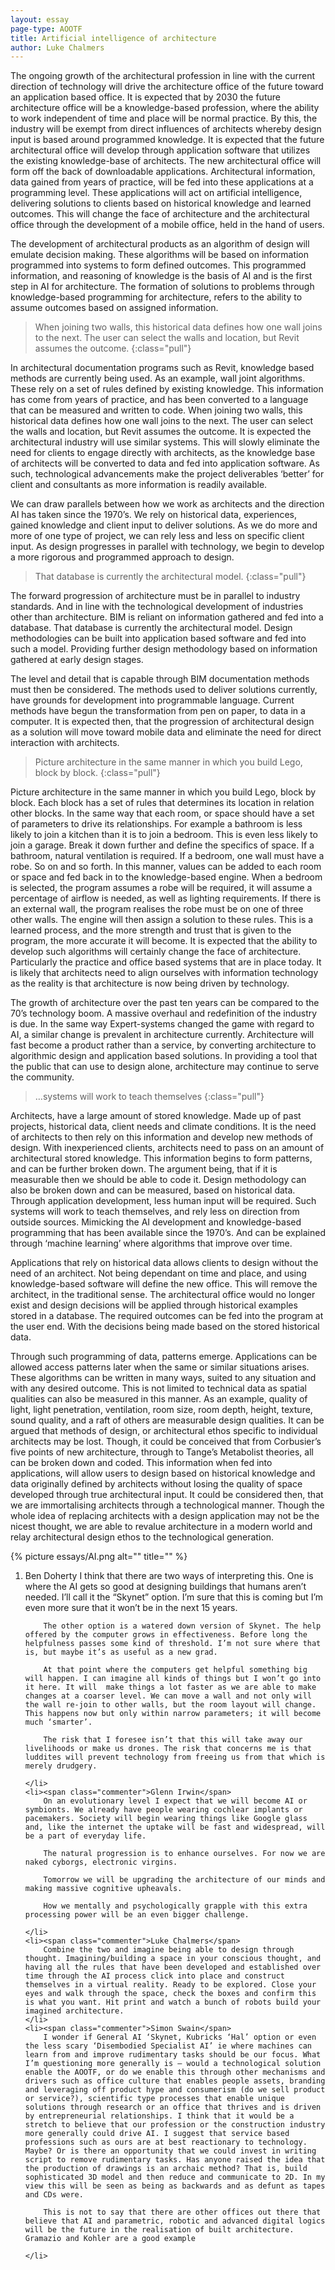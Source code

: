 ```yaml
---
layout: essay
page-type: AOOTF
title: Artificial intelligence of architecture
author: Luke Chalmers
---
```


The ongoing growth of the architectural profession in line with the current direction of technology will drive the architecture office of the future toward an application based office. It is expected that by 2030 the future architecture office will be a knowledge-based profession, where the ability to work independent of time and place will be normal practice. By this, the industry will be exempt from direct influences of architects whereby design input is based around programmed knowledge. It is expected that the future architectural office will develop through application software that utilizes the existing knowledge-base of architects. The new architectural office will form off the back of downloadable applications. Architectural information, data gained from years of practice, will be fed into these applications at a programming level. These applications will act on artificial intelligence, delivering solutions to clients based on historical knowledge and learned outcomes. This will change the face of architecture and the architectural office through the development of a mobile office, held in the hand of users.

The development of architectural products as an algorithm of design will emulate decision making. These algorithms will be based on information programmed into systems to form defined outcomes. This programmed information, and reasoning of knowledge is the basis of AI and is the first step in AI for architecture. The formation of solutions to problems through knowledge-based programming for architecture, refers to the ability to assume outcomes based on assigned information.

> When joining two walls, this historical data defines how one wall joins to the next. The user can select the walls and location, but Revit assumes the outcome.
{:class="pull"}

In architectural documentation programs such as Revit, knowledge based methods are currently being used. As an example, wall joint algorithms. These rely on a set of rules defined by existing knowledge. This information has come from years of practice, and has been converted to a language that can be measured and written to code. When joining two walls, this historical data defines how one wall joins to the next. The user can select the walls and location, but Revit assumes the outcome. It is expected the architectural industry will use similar systems. This will slowly eliminate the need for clients to engage directly with architects, as the knowledge base of architects will be converted to data and fed into application software. As such, technological advancements make the project deliverables ‘better’ for client and consultants as more information is readily available.

We can draw parallels between how we work as architects and the direction AI has taken since the 1970’s. We rely on historical data, experiences, gained knowledge and client input to deliver solutions. As we do more and more of one type of project, we can rely less and less on specific client input. As design progresses in parallel with technology, we begin to develop a more rigorous and programmed approach to design.

> That database is currently the architectural model.
{:class="pull"}

The forward progression of architecture must be in parallel to industry standards. And in line with the technological development of industries other than architecture. BIM is reliant on information gathered and fed into a database. That database is currently the architectural model. Design methodologies can be built into application based software and fed into such a model. Providing further design methodology based on information gathered at early design stages.

The level and detail that is capable through BIM documentation methods must then be considered. The methods used to deliver solutions currently, have grounds for development into programmable language. Current methods have begun the transformation from pen on paper, to data in a computer. It is expected then, that the progression of architectural design as a solution will move toward mobile data and eliminate the need for direct interaction with architects.

> Picture architecture in the same manner in which you build Lego, block by block.
{:class="pull"}

Picture architecture in the same manner in which you build Lego, block by block. Each block has a set of rules that determines its location in relation other blocks. In the same way that each room, or space should have a set of parameters to drive its relationships. For example a bathroom is less likely to join a kitchen than it is to join a bedroom. This is even less likely to join a garage. Break it down further and define the specifics of space. If a bathroom, natural ventilation is required. If a bedroom, one wall must have a robe. So on and so forth. In this manner, values can be added to each room or space and fed back in to the knowledge-based engine. When a bedroom is selected, the program assumes a robe will be required, it will assume a percentage of airflow is needed, as well as lighting requirements. If there is an external wall, the program realises the robe must be on one of three other walls. The engine will then assign a solution to these rules. This is a learned process, and the more strength and trust that is given to the program, the more accurate it will become. It is expected that the ability to develop such algorithms will certainly change the face of architecture. Particularly the practice and office based systems that are in place today. It is likely that architects need to align ourselves with information technology as the reality is that architecture is now being driven by technology.

The growth of architecture over the past ten years can be compared to the 70’s technology boom. A massive overhaul and redefinition of the industry is due. In the same way Expert-systems changed the game with regard to AI, a similar change is prevalent in architecture currently. Architecture will fast become a product rather than a service, by converting architecture to algorithmic design and application based solutions. In providing a tool that the public that can use to design alone, architecture may continue to serve the community.

> …systems will work to teach themselves
{:class="pull"}

Architects, have a large amount of stored knowledge. Made up of past projects, historical data, client needs and climate conditions. It is the need of architects to then rely on this information and develop new methods of design. With inexperienced clients, architects need to pass on an amount of architectural stored knowledge. This information begins to form patterns, and can be further broken down. The argument being, that if it is measurable then we should be able to code it. Design methodology can also be broken down and can be measured, based on historical data. Through application development, less human input will be required. Such systems will work to teach themselves, and rely less on direction from outside sources. Mimicking the AI development and knowledge-based programming that has been available since the 1970’s. And can be explained through ‘machine learning’ where algorithms that improve over time.

Applications that rely on historical data allows clients to design without the need of an architect. Not being dependant on time and place, and using knowledge-based software will define the new office. This will remove the architect, in the traditional sense. The architectural office would no longer exist and design decisions will be applied through historical examples stored in a database. The required outcomes can be fed into the program at the user end. With the decisions being made based on the stored historical data.

Through such programming of data, patterns emerge. Applications can be allowed access patterns later when the same or similar situations arises. These algorithms can be written in many ways, suited to any situation and with any desired outcome. This is not limited to technical data as spatial qualities can also be measured in this manner. As an example, quality of light, light penetration, ventilation, room size, room depth, height, texture, sound quality, and a raft of others are measurable design qualities. It can be argued that methods of design, or architectural ethos specific to individual architects may be lost. Though, it could be conceived that from Corbusier’s five points of new architecture, through to Tange’s Metabolist theories, all can be broken down and coded. This information when fed into applications, will allow users to design based on historical knowledge and data originally defined by architects without losing the quality of space developed through true architectural input. It could be considered then, that we are immortalising architects through a technological manner. Though the whole idea of replacing architects with a design application may not be the nicest thought, we are able to revalue architecture in a modern world and relay architectural design ethos to the technological generation.

{% picture essays/AI.png alt="" title="" %}


<ol>
	<li><span class="commenter">Ben Doherty</span>
		I think that there are two ways of interpreting this. One is where the AI gets so good at designing buildings that humans aren’t needed. I’ll call it the “Skynet” option. I’m sure that this is coming but I’m even more sure that it won’t be in the next 15 years.

		The other option is a watered down version of Skynet. The help offered by the computer grows in effectiveness. Before long the helpfulness passes some kind of threshold. I’m not sure where that is, but maybe it’s as useful as a new grad.

		At that point where the computers get helpful something big will happen. I can imagine all kinds of things but I won’t go into it here. It will  make things a lot faster as we are able to make changes at a coarser level. We can move a wall and not only will the wall re-join to other walls, but the room layout will change. This happens now but only within narrow parameters; it will become much ‘smarter’.

		The risk that I foresee isn’t that this will take away our livelihoods or make us drones. The risk that concerns me is that luddites will prevent technology from freeing us from that which is merely drudgery.

	</li>
	<li><span class="commenter">Glenn Irwin</span>
	    On an evolutionary level I expect that we will become AI or symbionts. We already have people wearing cochlear implants or pacemakers. Society will begin wearing things like Google glass and, like the internet the uptake will be fast and widespread, will be a part of everyday life.

		The natural progression is to enhance ourselves. For now we are naked cyborgs, electronic virgins.

		Tomorrow we will be upgrading the architecture of our minds and making massive cognitive upheavals.

		How we mentally and psychologically grapple with this extra processing power will be an even bigger challenge.

	</li>
	<li><span class="commenter">Luke Chalmers</span>
	    Combine the two and imagine being able to design through thought. Imagining/building a space in your conscious thought, and having all the rules that have been developed and established over time through the AI process click into place and construct themselves in a virtual reality. Ready to be explored. Close your eyes and walk through the space, check the boxes and confirm this is what you want. Hit print and watch a bunch of robots build your imagined architecture.
	</li>
	<li><span class="commenter">Simon Swain</span>
		I wonder if General AI ‘Skynet, Kubricks ‘Hal’ option or even the less scary ‘Disembodied Specialist AI’ ie where machines can learn from and improve rudimentary tasks should be our focus. What I’m questioning more generally is – would a technological solution enable the AOOTF, or do we enable this through other mechanisms and drivers such as office culture that enables people assets, branding and leveraging off product hype and consumerism (do we sell product or service?), scientific type processes that enable unique solutions through research or an office that thrives and is driven by entrepreneurial relationships. I think that it would be a stretch to believe that our profession or the construction industry more generally could drive AI. I suggest that service based professions such as ours are at best reactionary to technology. Maybe? Or is there an opportunity that we could invest in writing script to remove rudimentary tasks. Has anyone raised the idea that the production of drawings is an archaic method? That is, build sophisticated 3D model and then reduce and communicate to 2D. In my view this will be seen as being as backwards and as defunt as tapes and CDs were.

		This is not to say that there are other offices out there that believe that AI and parametric, robotic and advanced digital logics will be the future in the realisation of built architecture. Gramazio and Kohler are a good example

	</li>